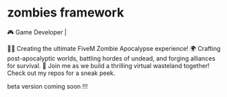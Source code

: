 # zombies framework

🎮 Game Developer |

🧟‍♂️ Creating the ultimate FiveM Zombie Apocalypse experience! 🌍 Crafting post-apocalyptic worlds, battling hordes of undead, and forging alliances for survival. 🚀 Join me as we build a thrilling virtual wasteland together! Check out my repos for a sneak peek.

beta version coming soon !!!
